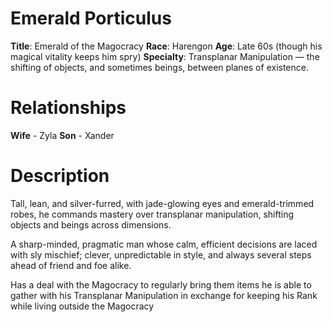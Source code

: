 # Emerald Porticulus

**Title**: Emerald of the Magocracy
**Race**: Harengon
**Age**: Late 60s (though his magical vitality keeps him spry)
**Specialty**: Transplanar Manipulation — the shifting of objects, and sometimes beings, between planes of existence.

# Relationships

**Wife** - Zyla
**Son** - Xander

# Description

Tall, lean, and silver-furred, with jade-glowing eyes and emerald-trimmed robes, he commands mastery over transplanar manipulation, shifting objects and beings across dimensions. 

A sharp-minded, pragmatic man whose calm, efficient decisions are laced with sly mischief; clever, unpredictable in style, and always several steps ahead of friend and foe alike.

Has a deal with the Magocracy to regularly bring them items he is able to gather with his Transplanar Manipulation in exchange for keeping his Rank while living outside the Magocracy